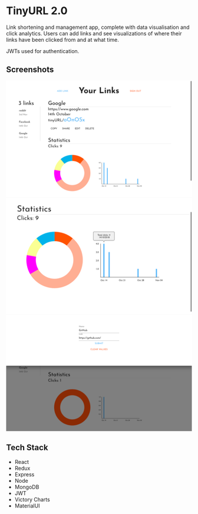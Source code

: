 # TinyURL 2.0
Link shortening and management app, complete with data visualisation and click analytics. Users can add links and see visualizations of where their links have been clicked from and at what time.

JWTs used for authentication.

## Screenshots
![Main page](https://github.com/j-dowell/tiny-app-react/blob/master/docs/url-info.png?raw=true)
![Statistics](https://github.com/j-dowell/tiny-app-react/blob/master/docs/statistics.png?raw=true)
![Adding a new link](https://github.com/j-dowell/tiny-app-react/blob/master/docs/add-url.png?raw=true)

## Tech Stack
* React
* Redux
* Express
* Node
* MongoDB
* JWT
* Victory Charts
* MaterialUI

